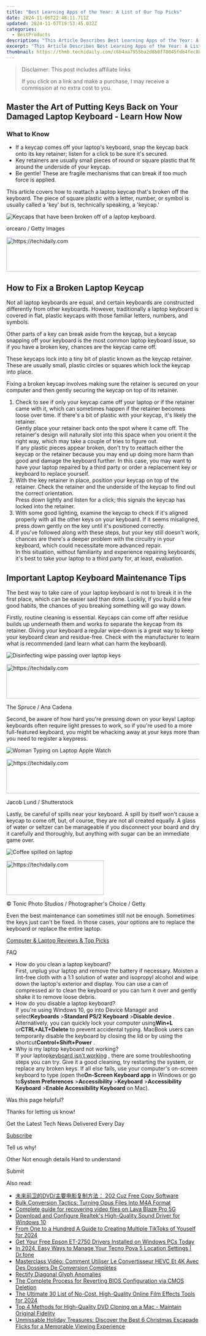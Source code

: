```yaml
---
title: "Best Learning Apps of the Year: A List of Our Top Picks"
date: 2024-11-06T22:48:11.711Z
updated: 2024-11-07T19:53:45.032Z
categories:
  - BestProducts
description: "This Article Describes Best Learning Apps of the Year: A List of Our Top Picks"
excerpt: "This Article Describes Best Learning Apps of the Year: A List of Our Top Picks"
thumbnail: https://thmb.techidaily.com/c6b4aa7955ba2d8b8f78045fdb4fec883a94ff6f2b309e9331565432f2ce8641.jpg
---
```


>  Disclaimer: This post includes affiliate links
>
>  If you click on a link and make a purchase, I may receive a commission at no extra cost to you.
>

## Master the Art of Putting Keys Back on Your Damaged Laptop Keyboard - Learn How Now
### What to Know

* If a keycap comes off your laptop's keyboard, snap the keycap back onto its key retainer; listen for a click to be sure it's secured.
* Key retainers are usually small pieces of round or square plastic that fit around the underside of your keycap.
* Be gentle! These are fragile mechanisms that can break if too much force is applied.

 This article covers how to reattach a laptop keycap that's broken off the keyboard. The piece of square plastic with a letter, number, or symbol is usually called a 'key' but is, technically speaking, a 'keycap.'

![Keycaps that have been broken off of a laptop keyboard.](https://www.lifewire.com/thmb/aWrCoHF5a-kgmBxDYs9fhvvO944=/1500x0/filters:no_upscale():max_bytes(150000):strip_icc():format(webp)/replace-broken-key-on-laptop-015b16a30a4c4679a33563316fd9e3b6.jpeg)

orcearo / Getty Images

<!-- affiliate ads begin -->
<a href="https://appsumo.8odi.net/c/5597632/2105867/7443" target="_top" id="2105867">
  <img src="//a.impactradius-go.com/display-ad/7443-2105867" border="0" alt="https://techidaily.com" width="728" height="90"/>
</a>
<img height="0" width="0" src="https://appsumo.8odi.net/i/5597632/2105867/7443" style="position:absolute;visibility:hidden;" border="0" />
<!-- affiliate ads end -->

## How to Fix a Broken Laptop Keycap

 Not all laptop keyboards are equal, and certain keyboards are constructed differently from other keyboards. However, traditionally a laptop keyboard is covered in flat, plastic keycaps with those familiar letters, numbers, and symbols.

 Other parts of a key can break aside from the keycap, but a keycap snapping off your keyboard is the most common laptop keyboard issue, so if you have a broken key, chances are the keycap came off.

 These keycaps lock into a tiny bit of plastic known as the keycap retainer. These are usually small, plastic circles or squares which lock the keycap into place.

 Fixing a broken keycap involves making sure the retainer is secured on your computer and then gently securing the keycap on top of its retainer.  

1. Check to see if only your keycap came off your laptop or if the retainer came with it, which can sometimes happen if the retainer becomes loose over time. If there's a bit of plastic with your keycap, it's likely the retainer.  
 Gently place your retainer back onto the spot where it came off. The retainer's design will naturally slot into this space when you orient it the right way, which may take a couple of tries to figure out.  
 If any plastic pieces appear broken, don't try to reattach either the keycap or the retainer because you may end up doing more harm than good and damage the keyboard further. In this case, you may want to have your laptop repaired by a third party or order a replacement key or keyboard to replace yourself.
2. With the key retainer in place, position your keycap on top of the retainer. Check the retainer and the underside of the keycap to find out the correct orientation.  
 Press down lightly and listen for a click; this signals the keycap has locked into the retainer.
3. With some good lighting, examine the keycap to check if it's aligned properly with all the other keys on your keyboard. If it seems misaligned, press down gently on the key until it's positioned correctly.
4. If you've followed along with these steps, but your key still doesn't work, chances are there's a deeper problem with the circuitry in your keyboard, which could necessitate more advanced repair.  
 In this situation, without familiarity and experience repairing keyboards, it's best to take your laptop to a third party for, at least, evaluation.

## Important Laptop Keyboard Maintenance Tips

 The best way to take care of your laptop keyboard is not to break it in the first place, which can be easier said than done. Luckily, if you build a few good habits, the chances of you breaking something will go way down.

 Firstly, routine cleaning is essential. Keycaps can come off after residue builds up underneath them and works to separate the keycap from its retainer. Giving your keyboard a regular wipe-down is a great way to keep your keyboard clean and residue-free. Check with the manufacturer to learn what is recommended (and learn what can harm the keyboard).

![Disinfecting wipe passing over laptop keys](https://www.lifewire.com/thmb/2Xfm0wRuP_XhRWJ5cMMa5KAxKQs=/1500x0/filters:no_upscale():max_bytes(150000):strip_icc():format(webp)/how-to-clean-laptop-screen-5101187-10-eeb3fff1e71c4317b2ed63bdbcd27722.jpg)

<!-- affiliate ads begin -->
<a href="https://appsumo.8odi.net/c/5597632/2037338/7443" target="_top" id="2037338">
  <img src="//a.impactradius-go.com/display-ad/7443-2037338" border="0" alt="https://techidaily.com" width="728" height="90"/>
</a>
<img height="0" width="0" src="https://appsumo.8odi.net/i/5597632/2037338/7443" style="position:absolute;visibility:hidden;" border="0" />
<!-- affiliate ads end -->

The Spruce / Ana Cadena

 Second, be aware of how hard you're pressing down on your keys! Laptop keyboards often require light presses to work, so if you're used to a more full-featured keyboard, you might be whacking away at your keys more than you need to register a keypress.  

![Woman Typing on Laptop Apple Watch](https://www.lifewire.com/thmb/kfy0Z835lX7Q8NCcPwy7XdSdPMY=/1500x0/filters:no_upscale():max_bytes(150000):strip_icc():format(webp)/shutterstock_314302460-0bcb22c7612d4faabf1e8b1dfd840f9d.jpg)

<!-- affiliate ads begin -->
<a href="https://ephamedtechinc.pxf.io/c/5597632/2130532/26400" target="_top" id="2130532">
  <img src="//a.impactradius-go.com/display-ad/26400-2130532" border="0" alt="https://techidaily.com" width="728" height="90"/>
</a>
<img height="0" width="0" src="https://ephamedtechinc.pxf.io/i/5597632/2130532/26400" style="position:absolute;visibility:hidden;" border="0" />
<!-- affiliate ads end -->

Jacob Lund / Shutterstock

 Lastly, be careful of spills near your keyboard. A spill by itself won't cause a keycap to come off, but, of course, they are not all created equally. A glass of water or seltzer can be manageable if you disconnect your board and dry it carefully and thoroughly, but anything with sugar can be an immediate game over.

![Coffee spilled on laptop](https://www.lifewire.com/thmb/-0ENHAo0p41RMJQAZqZoT1HEwUU=/1500x0/filters:no_upscale():max_bytes(150000):strip_icc():format(webp)/GettyImages-82567399-5666f54a3df78ce161d424c8.jpg)

<!-- affiliate ads begin -->
<a href="https://25home.pxf.io/c/5597632/2148641/16836" target="_top" id="2148641">
  <img src="//a.impactradius-go.com/display-ad/16836-2148641" border="0" alt="https://techidaily.com" width="254" height="90"/>
</a>
<img height="0" width="0" src="https://25home.pxf.io/i/5597632/2148641/16836" style="position:absolute;visibility:hidden;" border="0" />
<!-- affiliate ads end -->

 © Tonic Photo Studios / Photographer's Choice / Getty

 Even the best maintenance can sometimes still not be enough. Sometimes the keys just can't be fixed. In those cases, your options are to replace the keyboard or replace the entire laptop.

[Computer & Laptop Reviews & Top Picks](https://www.lifewire.com/best-laptops-to-buy-4043650)

 FAQ

* How do you clean a laptop keyboard?  
 First, unplug your laptop and remove the battery if necessary. Moisten a lint-free cloth with a 1:1 solution of water and isopropyl alcohol and wipe down the laptop's exterior and display. You can use a can of compressed air to clean the keyboard or you can turn it over and gently shake it to remove loose debris.
* How do you disable a laptop keyboard?  
 If you're using Windows 10, go into Device Manager and select**Keyboards** \>**Standard PS/2 Keyboard** \>**Disable device** . Alternatively, you can quickly lock your computer using**Win+L** or**CTRL+ALT+Delete** to prevent accidental typing. MacBook users can temporarily disable the keyboard by closing the lid or by using the shortcut**Control+Shift+Power** .
* Why is my laptop keyboard not working?  
 If your laptop[keyboard isn't working](https://www.lifewire.com/keyboard-wont-work-now-what-2640295) , there are some troubleshooting steps you can try. Give it a good cleaning, try restarting the system, or replace any broken keys. If all else fails, use your computer's on-screen keyboard to type (open the**On-Screen Keyboard app** in Windows or go to**System Preferences** \>**Accessibility** \>**Keyboard** \>**Accessibility Keyboard** \>**Enable Accessibility Keyboard** on Mac).

Was this page helpful?

Thanks for letting us know!

 Get the Latest Tech News Delivered Every Day

[Subscribe](https://www.lifewire.com/#)

Tell us why!

 Other  Not enough details  Hard to understand

 Submit

<ins class="adsbygoogle"
     style="display:block"
     data-ad-format="autorelaxed"
     data-ad-client="ca-pub-7571918770474297"
     data-ad-slot="1223367746"></ins>

<ins class="adsbygoogle"
     style="display:block"
     data-ad-client="ca-pub-7571918770474297"
     data-ad-slot="8358498916"
     data-ad-format="auto"
     data-full-width-responsive="true"></ins>

<span class="atpl-alsoreadstyle">Also read:</span>
<div><ul>
<li><a href="https://techtrends.techidaily.com/dvd-202-cuz-free-copy-software/"><u>未来前卫的DVD/主要电影复制方法： 202 Cuz Free Copy Software</u></a></li>
<li><a href="https://tech-revival.techidaily.com/bulk-conversion-tactics-turning-opus-files-into-m4a-format/"><u>Bulk Conversion Tactics: Turning Opus Files Into M4A Format</u></a></li>
<li><a href="https://phone-solutions.techidaily.com/complete-guide-for-recovering-video-files-on-lava-blaze-pro-5g-by-fonelab-android-recover-video/"><u>Complete guide for recovering video files on Lava Blaze Pro 5G</u></a></li>
<li><a href="https://win-amazing.techidaily.com/download-and-configure-realteks-high-quality-sound-driver-for-windows-10/"><u>Download and Configure Realtek's High-Quality Sound Driver for Windows 10</u></a></li>
<li><a href="https://tiktok-clips.techidaily.com/from-one-to-a-hundred-a-guide-to-creating-multiple-tiktoks-of-youself-for-2024/"><u>From One to a Hundred A Guide to Creating Multiple TikToks of Youself for 2024</u></a></li>
<li><a href="https://win-dash.techidaily.com/1722976822942-get-your-free-epson-et-2750-drivers-installed-on-windows-pcs-today/"><u>Get Your Free Epson ET-2750 Drivers Installed on Windows PCs Today</u></a></li>
<li><a href="https://android-location.techidaily.com/in-2024-easy-ways-to-manage-your-tecno-pova-5-location-settings-drfone-by-drfone-virtual/"><u>In 2024, Easy Ways to Manage Your Tecno Pova 5 Location Settings | Dr.fone</u></a></li>
<li><a href="https://techtrends.techidaily.com/masterclass-video-comment-utiliser-le-convertisseur-hevc-et-4k-avec-des-dossiers-de-conversion-completes/"><u>Masterclass Vidéo: Comment Utiliser Le Convertisseur HEVC Et 4K Avec Des Dossiers De Conversion Complètes</u></a></li>
<li><a href="https://network-issues.techidaily.com/rectify-diagonal-glyph-anomalies/"><u>Rectify Diagonal Glyph Anomalies</u></a></li>
<li><a href="https://tech-recovery.techidaily.com/the-complete-process-for-reverting-bios-configuration-via-cmos-deletion/"><u>The Complete Process for Reverting BIOS Configuration via CMOS Deletion</u></a></li>
<li><a href="https://fox-boxes.techidaily.com/the-ultimate-30-list-of-no-cost-high-quality-online-film-effects-tools-for-2024/"><u>The Ultimate 30 List of No-Cost, High-Quality Online Film Effects Tools for 2024</u></a></li>
<li><a href="https://techtrends.techidaily.com/top-4-methods-for-high-quality-dvd-cloning-on-a-mac-maintain-original-fidelity/"><u>Top 4 Methods for High-Quality DVD Cloning on a Mac - Maintain Original Fidelity</u></a></li>
<li><a href="https://techtrends.techidaily.com/unmissable-holiday-treasures-discover-the-best-6-christmas-escapade-flicks-for-a-memorable-viewing-experience/"><u>Unmissable Holiday Treasures: Discover the Best 6 Christmas Escapade Flicks for a Memorable Viewing Experience</u></a></li>
</ul></div>

